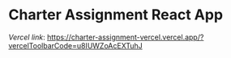 # Charter Assignment React App

_Vercel link_: https://charter-assignment-vercel.vercel.app/?vercelToolbarCode=u8IUWZoAcEXTuhJ
